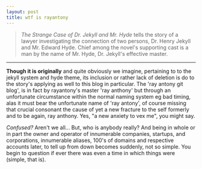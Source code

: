 ```yaml
---
layout: post
title: wtf is rayantony
---
```


>*The Strange Case of Dr. Jekyll and Mr. Hyde* tells the story of a lawyer investigating the connection of two persons, Dr. Henry Jekyll and Mr. Edward Hyde. Chief among the novel's supporting cast is a man by the name of Mr. Hyde, Dr. Jekyll's effective master.

-----

**Though it is originally** and quite obviously we imagine, pertaining to to the jekyll system and hyde theme, its inclusion or rather lack of deletion is do to the story's applying as well to this blog in particular. The 'ray antony git blog', is in fact by rayantony's master 'ray anthony' but through an unfortunate circumstance within the normal naming system eg bad timing, alas it must bear the unfortunate name of 'ray antony', of course missing that crucial consonant the cause of yet a new fracture to the self formerly and to be again, ray anthony. Yes, "a new anxiety to vex me", you might say. 

*Confused?* Aren't we all... But, who is anybody really? And being in whole or in part the owner and operator of innumerable companies, startups, and corporations, innumerable aliases, 100's of domains and respective accounts later, to tell up from down becomes suddenly, not so simple. You begin to question if ever there was even a time in which things were (simple, that is).

